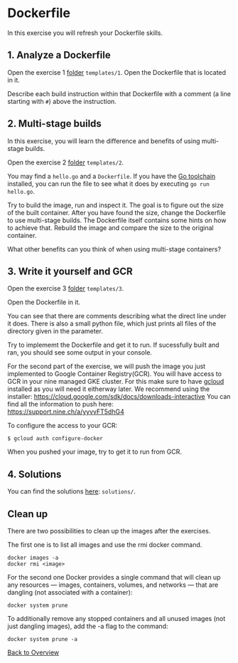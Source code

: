 # Dockerfile

In this exercise you will refresh your Dockerfile skills.

## 1. Analyze a Dockerfile

Open the exercise 1 [folder](templates/1) `templates/1`.
Open the Dockerfile that is located in it.

Describe each build instruction within that Dockerfile with a comment (a line starting with `#`) above the instruction.

## 2. Multi-stage builds

In this exercise, you will learn the difference and benefits of using multi-stage builds.

Open the exercise 2 [folder](templates/2) `templates/2`.

You may find a `hello.go` and a `Dockerfile`. If you have the [Go toolchain](https://golang.org/doc/install) installed, you can run the file to see what it does by executing `go run hello.go`.

Try to build the image, run and inspect it. The goal is to figure out the size of the built container.
After you have found the size, change the Dockerfile to use multi-stage builds. The Dockerfile itself contains some hints on how to achieve that. Rebuild the image and compare the size to the original container.

What other benefits can you think of when using multi-stage containers?

## 3. Write it yourself and GCR

Open the exercise 3 [folder](templates/3) `templates/3`.

Open the Dockerfile in it.

You can see that there are comments describing what the direct line under it does.
There is also a small python file, which just prints all files of the directory given in the parameter.

Try to implememt the Dockerfile and get it to run. If sucessfully built and ran, you should see some output in your console.

For the second part of the exercise, we will push the image you just implemented to Google Container Registry(GCR).
You will have access to GCR in your nine managed GKE cluster.
For this make sure to have [gcloud](https://cloud.google.com/sdk/install) installed as you will need it eitherway later.
We recommend using the installer: https://cloud.google.com/sdk/docs/downloads-interactive
You can find all the information to push here: https://support.nine.ch/a/yyvvFT5dhG4

To configure the access to your GCR:
```
$ gcloud auth configure-docker
```

When you pushed your image, try to get it to run from GCR.

## 4. Solutions

You can find the solutions [here](solutions/): `solutions/`.

## Clean up

There are two possibilities to clean up the images after the exercises.

The first one is to list all images and use the rmi docker command.

```
docker images -a
docker rmi <image>
```

For the second one Docker provides a single command that will clean up any resources — images, containers, volumes, and networks — that are dangling (not associated with a container):

```
docker system prune
```

To additionally remove any stopped containers and all unused images (not just dangling images), add the -a flag to the command:

```
docker system prune -a
```


[Back to Overview](../README.md)